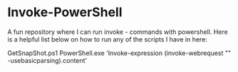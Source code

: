 # Invoke-PowerShell
A fun repository where I can run invoke - commands with powershell.
Here is a helpful list below on how to run any of the scripts I have in here:

GetSnapShot.ps1
PowerShell.exe 'Invoke-expression (invoke-webrequest "" -usebasicparsing).content'
